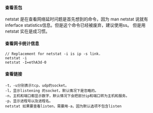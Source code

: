 #### 查看丢包

netstat 是在查看网络延时问题是首先想到的命令，因为 man netstat 说就有 inferface statistics信息。但是这个命令已经被废弃，建议使用ss。
但是用netstat 实在是成习惯。

#### 查看网卡统计信息
```
// Replacement for netstat -i is ip -s link.
netstat -i
netstat -I=ethA3d-0
```

#### 查看链接
    -t，-u分别表示tcp，udp的socket。
    -l，显示listening 的socket，默认情况下是忽略的。
    -n，主机和端口都显示数字，默认情况下会把部分ip和端口转为主机和服务。
    -p，显示进程号以及进程名。
    netstat 如果要查看listen，需要用-a，因为默认选项不包含listen

